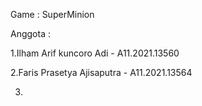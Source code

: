 Game : SuperMinion

Anggota :

1.Ilham Arif kuncoro Adi - A11.2021.13560

2.Faris Prasetya Ajisaputra - A11.2021.13564

3.
